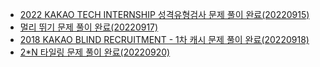 * [2022 KAKAO TECH INTERNSHIP 성격유형검사 문제 풀이 완료(20220915)](https://spjh.tistory.com/36)
* [멀리 뛰기 문제 풀이 완료(20220917)](https://spjh.tistory.com/38)
* [2018 KAKAO BLIND RECRUITMENT - 1차 캐시 문제 풀이 완료(20220918)](https://spjh.tistory.com/41)
* [2*N 타일링 문제 풀이 완료(20220920)]()
